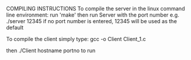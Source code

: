 COMPILING INSTRUCTIONS
To compile the server in the linux command line environment:
run 'make'
then run Server with the port number e.g. ./server 12345
if no port number is entered, 12345 will be used as the default

To compile the client simply type:
gcc -o Client Client_1.c

then
./Client hostname portno to run
